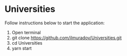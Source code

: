 # Universities

Follow instructions below to start the application:
  1. Open terminal
  2. git clone https://github.com/ilmuradov/Universities.git
  3. cd Universities
  4. yarn start
